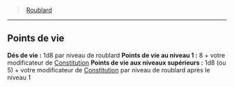 ﻿> [Roublard](hd_rogue.md)

---

## Points de vie

**Dés de vie :** 1d8 par niveau de roublard
**Points de vie au niveau 1 :** 8 + votre modificateur de [Constitution](hd_abilities_constitution.md)
**Points de vie aux niveaux supérieurs :** 1d8 (ou 5) + votre modificateur de [Constitution](hd_abilities_constitution.md) par niveau de roublard après le niveau 1

